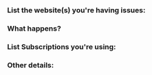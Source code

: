 <!-- 
Note: If you're a website owner that has been targeted by the list, fix the site before reporting. 
Remove revolving ad servers, popup ads etc. Only then will this request be reviewed. 

Any additions, changes or removals is at the Authors discretion. 
You're free to counter argue the point. 
To avoid being banned, don't re-open or create new (related) issue reports.
-->

### List the website(s) you're having issues:

<!-- URL(s) for issue on a specific site are **mandatory** -->
<!-- Wrap the url in a Code tag please, thanks! -->

### What happens?

<!-- Just a brief desciption of the issue.
Where it shows up on the site?
Or steps on reproducing the issue -->

### List Subscriptions you're using:

<!-- Which lists are you're using -->


### Other details:

<!-- If you suspect certain filters (this helps me spending time to debug it manually).
If you have a screen shot of the issue, may help also. -->


